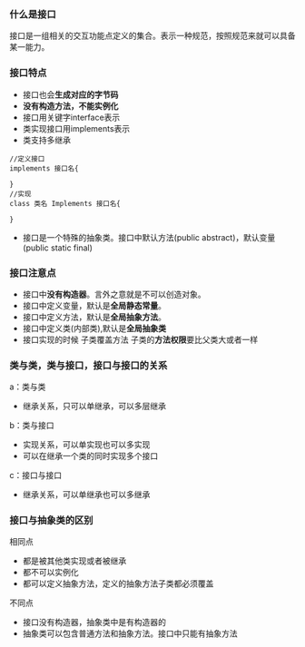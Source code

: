 ### 什么是接口

接口是一组相关的交互功能点定义的集合。表示一种规范，按照规范来就可以具备某一能力。
### 接口特点
- 接口也会**生成对应的字节码**
- **没有构造方法，不能实例化**
- 接口用关键字interface表示
- 类实现接口用implements表示
- 类支持多继承

```
//定义接口
implements 接口名{

}
//实现
class 类名 Implements 接口名{

}
```
- 接口是一个特殊的抽象类。接口中默认方法(public abstract)，默认变量(public static final)

### 接口注意点
- 接口中**没有构造器**。言外之意就是不可以创造对象。
- 接口中定义变量，默认是**全局静态常量**。
- 接口中定义方法，默认是**全局抽象方法**。
- 接口中定义类(内部类),默认是**全局抽象类**
- 接口实现的时候 子类覆盖方法 子类的**方法权限**要比父类大或者一样

### 类与类，类与接口，接口与接口的关系
a：类与类
- 继承关系，只可以单继承，可以多层继承

b：类与接口
- 实现关系，可以单实现也可以多实现
- 可以在继承一个类的同时实现多个接口

c：接口与接口
- 继承关系，可以单继承也可以多继承

### 接口与抽象类的区别
相同点
 - 都是被其他类实现或者被继承
 - 都不可以实例化
 - 都可以定义抽象方法，定义的抽象方法子类都必须覆盖

不同点
  - 接口没有构造器，抽象类中是有构造器的
  - 抽象类可以包含普通方法和抽象方法。接口中只能有抽象方法
